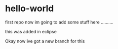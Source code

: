 # hello-world
first repo
now im going to add some stuff here
..........

this was added in eclipse

Okay now ive got a new branch for this

